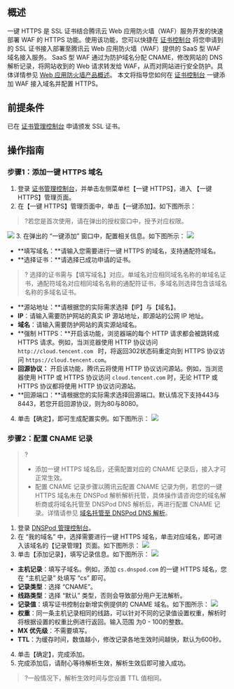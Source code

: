 
## 概述
一键 HTTPS 是 SSL 证书结合腾讯云 Web 应用防火墙（WAF）服务开发的快速部署 WAF 的 HTTPS 功能。使用该功能，您可以快捷在 [证书控制台](https://console.cloud.tencent.com/https) 将您申请到的 SSL 证书接入部署至腾讯云 Web 应用防火墙（WAF）提供的 SaaS 型 WAF 域名接入服务。
SaaS 型 WAF 通过为防护域名分配 CNAME，修改网站的 DNS 解析记录，将网站收到的 Web 请求转发给 WAF，从而对网站进行安全防护。具体详情参见 [Web 应用防火墙产品概述](https://cloud.tencent.com/document/product/627/17470)。
本文将指导您如何在 [证书控制台](https://console.cloud.tencent.com/https) 一键添加 WAF 接入域名并配置 HTTPS。

## 前提条件
已在 [证书管理控制台](https://console.cloud.tencent.com/ssl) 申请颁发 SSL 证书。


## 操作指南
### 步骤1：添加一键 HTTPS 域名
1. 登录 [证书管理控制台](https://console.cloud.tencent.com/ssl)，并单击左侧菜单栏【一键 HTTPS】，进入 【一键 HTTPS】管理页面。
2. 在【一键 HTTPS】管理页面中，单击【一键添加】。如下图所示：
>?若您是首次使用，请在弹出的授权窗口中，授予对应权限。
>
![](https://main.qcloudimg.com/raw/e327528f08706299fef120e04c993099.png)
3. 在弹出的 “一键添加” 窗口中，配置相关信息。如下图所示：
![](https://main.qcloudimg.com/raw/5e8f1474ff34ca297f5ccf9f7ae57e6a.png)
 - **填写域名：**请输入您需要进行一键 HTTPS 的域名，支持通配符域名。
 - **选择证书：**请选择已成功申请的证书。
>? 选择的证书需与【填写域名】对应。单域名对应相同域名名称的单域名证书，通配符域名对应相同域名名称的通配符证书，多域名则选择包含该域名名称的多域名证书。
 - **源站地址：**请根据您的实际需求选择【IP】与【域名】。
 - **IP**：请输入需要防护网站的真实 IP 源站地址，即源站的公网 IP 地址。
 - **域名**：请输入需要防护网站的真实源站域名。
 - **强制 HTTPS：**开启该功能，浏览器端的每个 HTTP 请求都会被跳转成 HTTPS 请求。例如，当浏览器使用 HTTP 协议访问 `http://cloud.tencent.com ` 时，将返回302状态码重定向到 HTTPS 协议访问 `https://cloud.tencent.com`。
 - **回源协议：**	开启该功能，腾讯云将使用 HTTP 协议访问源站。例如，当浏览器使用 HTTP 或 HTTPS 协议访问 `cloud.tencent.com` 时，无论 HTTP 或 HTTPS 协议都将使用 HTTP 协议访问源站。
 - **回源端口：**请根据您的实际需求选择回源端口。默认情况下支持443与8443，若您开启回源协议，则为80与8080。
4. 单击【确定】，即可生成配置实例。如下图所示：
![](https://main.qcloudimg.com/raw/2c548a3cf3bc61f73512a57150319cec.png)

### 步骤2：配置 CNAME 记录

>?
>- 添加一键 HTTPS 域名后，还需配置对应的 CNAME 记录后，接入才可正常生效。
>- 配置 CNAME 记录步骤以腾讯云配置 CNAME 记录为例，若您的一键 HTTPS 域名未在 DNSPod 解析解析托管，具体操作请咨询您的域名解析商或将域名托管至 DNSPod DNS 解析后，再进行配置 CNAME 记录。详情请参见 [域名托管至 DNSPod DNS 解析](https://docs.dnspod.cn/dns/60b99ba0e90008112f815bde/)。
>
1. 登录  [DNSPod 管理控制台](https://console.dnspod.cn/dns/list)。
2. 在 “我的域名” 中，选择需要进行一键 HTTPS 域名，单击对应域名，即可进入该域名的【记录管理】页面。如下图所示：
![](https://main.qcloudimg.com/raw/3888e10fc99f01d0cbb0058411f0e662.png)
3. 单击【添加记录】，填写记录信息。如下图所示：
![](https://main.qcloudimg.com/raw/489791e8d992b47ed300e30899050c67.png)
 - **主机记录**：填写子域名。例如，添加 `cs.dnspod.com` 的一键 HTTPS 域名，您在 “主机记录” 处填写 “cs” 即可。
 - **记录类型**：选择 “CNAME”。
 - **线路类型**：选择 “默认” 类型，否则会导致部分用户无法解析。
 - **记录值**：填写证书控制台新增实例提供的 CNAME 域名。如下图所示：
![](https://main.qcloudimg.com/raw/a0cdf6f3df54548fb0c89c594267a9fe.png)
 - **权重**：同一条主机记录相同的线路，可以针对不同的记录值设置权重，解析时将根据设置的权重比例进行返回。输入范围
为0 - 100的整数。
 - **MX 优先级**：不需要填写。
 - **TTL**：为缓存时间，数值越小，修改记录各地生效时间越快，默认为600秒。
4. 单击【确定】，完成添加。
5. 完成添加后，请耐心等待解析生效，解析生效后即可接入成功。
>?一般情况下，解析生效时间与您设置 TTL 值相同。
>












